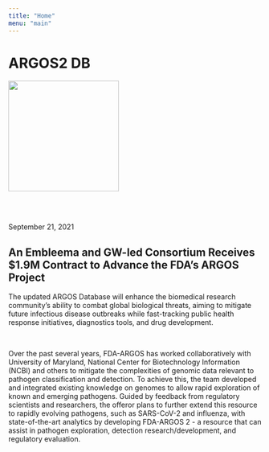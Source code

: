 ```yaml
---
title: "Home"
menu: "main"
---
```


<div class="col-lg-8 offset-lg-2 text-center">
	<h1> ARGOS2 DB</h1>
<img src="/images/ancient-greek-trireme-.jpeg" style="width:220px;height:220px;" class="img-fluid mx-auto d-block" alt="">
</div>

<br><br>

<div class="alert alert-success" role="alert">
September 21, 2021 

## An Embleema and GW-led Consortium Receives $1.9M Contract to Advance the FDA’s ARGOS Project  

The updated ARGOS Database will enhance the biomedical research community’s ability to combat global biological threats, aiming to mitigate future infectious disease outbreaks while fast-tracking public health response initiatives, diagnostics tools, and drug development. 

</div>

<br>
<div>

Over the past several years, FDA-ARGOS has worked collaboratively with University of Maryland, National Center for Biotechnology Information (NCBI) and others to mitigate the complexities of genomic data relevant to pathogen classification and detection. To achieve this, the team developed and integrated existing knowledge on genomes to allow rapid exploration of known and emerging pathogens. Guided by feedback from regulatory scientists and researchers, the offeror plans to further extend this resource to rapidly evolving pathogens, such as SARS-CoV-2 and influenza, with state-of-the-art analytics by developing FDA-ARGOS 2 - a resource that can assist in pathogen exploration, detection research/development, and regulatory evaluation.
</div>
